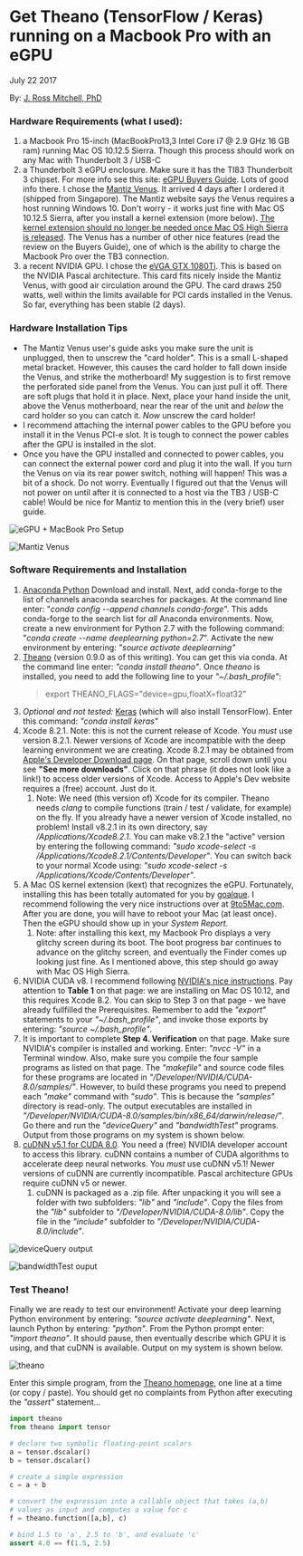 # Get Theano (TensorFlow / Keras) running on a Macbook Pro with an eGPU
July 22 2017

By: [J. Ross Mitchell, PhD](mailto:joseph.ross.mitchell@gmail.com)

### Hardware Requirements (what I used):
1. a Macbook Pro 15-inch (MacBookPro13,3 Intel Core i7 @ 2.9 GHz 16 GB ram) running Mac OS 10.12.5 Sierra. Though this process should work on any Mac with Thunderbolt 3 / USB-C
1. a Thunderbolt 3 eGPU enclosure. Make sure it has the TI83 Thunderbolt 3 chipset. For more info see this site: [eGPU Buyers Guide](https://egpu.io/external-gpu-buyers-guide-2017/). Lots of good info there. I chose the [Mantiz Venus](https://mymantiz.com/collections/shop/products/mz-02-venus?variant=28876425155). It arrived 4 days after I ordered it (shipped from Singapore). The Mantiz website says the Venus requires a host running Windows 10. Don't worry - it works just fine with Mac OS 10.12.5 Sierra, after you install a kernel extension (more below). [The kernel extension should no longer be needed once Mac OS High Sierra is released](https://9to5mac.com/2017/06/07/hands-on-macos-high-sierra-native-egpu-support-shows-promise-video/). The Venus has a number of other nice features (read the review on the Buyers Guide), one of which is the ability to charge the Macbook Pro over the TB3 connection.
1. a recent NVIDIA GPU. I chose the [eVGA GTX 1080Ti](https://www.amazon.com/gp/product/B06Y11DFZ3/). This is based on the NVIDIA Pascal architecture. This card fits nicely inside the Mantiz Venus, with good air circulation around the GPU. The card draws 250 watts, well within the limits available for PCI cards installed in the Venus. So far, everything has been stable (2 days).

### Hardware Installation Tips
* The Mantiz Venus user's guide asks you make sure the unit is unplugged, then to unscrew the "card holder". This is a small L-shaped metal bracket. However, this causes the card holder to fall down inside the Venus, and strike the motherboard! My suggestion is to first remove the perforated side panel from the Venus. You can just pull it off. There are soft plugs that hold it in place. Next, place your hand inside the unit, above the Venus motherboard, near the rear of the unit and _below_ the card holder so you can catch it. _Now_  unscrew the card holder!
* I recommend attaching the internal power cables to the GPU before you install it in the Venus PCI-e slot. It is tough to connect the power cables after the GPU is installed in the slot.
* Once you have the GPU installed and connected to power cables, you can connect the external power cord and plug it into the wall. If you turn the Venus on via its rear power switch, nothing will happen! This was a bit of a shock. Do not worry. Eventually I figured out that the Venus will not power on until after it is connected to a host via the TB3 / USB-C cable! Would be nice for Mantiz to mention this in the (very brief) user guide.

![eGPU + MacBook Pro Setup](https://user-images.githubusercontent.com/13511772/28494636-0dc371d6-6ee9-11e7-8632-703352874dd2.jpg)

![Mantiz Venus](https://user-images.githubusercontent.com/13511772/28494927-3ca7711a-6ef2-11e7-9657-cb336048fe3d.jpg)

### Software Requirements and Installation
1. [Anaconda Python](https://www.continuum.io) Download and install. Next, add conda-forge to the list of channels anaconda searches for packages. At the command line enter: "_conda config --append channels conda-forge_". This adds conda-forge to the search list for _all_ Anaconda environments. Now, create a new environment for Python 2.7 with the following command: "_conda create --name deeplearning python=2.7_". Activate the new environment by entering: _"source activate deeplearning"_
1. [Theano](http://deeplearning.net/software/theano/) (version 0.9.0 as of this writing). You can get this via conda. At the command line enter: _"conda install theano"_. Once _theano_ is installed, you need to add the following line to your _"~/.bash_profile"_:
    > export THEANO_FLAGS="device=gpu,floatX=float32"
1. _Optional and not tested:_ [Keras](https://keras.io) (which will also install TensorFlow). Enter this command: _"conda install keras"_
1. Xcode 8.2.1. Note: this is not the current release of Xcode. You _must_ use version 8.2.1. Newer versions of Xcode are incompatible with the deep learning environment we are creating. Xcode 8.2.1 may be obtained from [Apple's Developer Download page](https://developer.apple.com/download/more/). On that page, scroll down until you see **"See more downloads"**. Click on that phrase (it does not look like a link!) to access older versions of Xcode. Access to Apple's Dev website requires a (free) account. Just do it. 
    1. Note: We need (this version of) Xcode for its compiler. Theano needs _clang_ to compile functions (train / test / validate, for example) on the fly. If you already have a newer version of Xcode installed, no problem! Install v8.2.1 in its own directory, say _/Applications/Xcode8.2.1_. You can make v8.2.1 the "active" version by entering the following command: _"sudo xcode-select -s /Applications/Xcode8.2.1/Contents/Developer"_. You can switch back to your normal Xcode using: _"sudo xcode-select -s /Applications/Xcode/Contents/Developer"_.
1. A Mac OS kernel extension (kext) that recognizes the eGPU. Fortunately, installing this has been totally automated for you by [goalque](https://github.com/goalque/automate-eGPU). I recommend following the very nice instructions over at [9to5Mac.com](https://9to5mac.com/2017/04/11/hands-on-powering-the-macbook-pro-with-an-egpu-using-nvidias-new-pascal-drivers/). After you are done, you will have to reboot your Mac (at least once). Then the eGPU should show up in your _System Report_. 
    1. Note: after installing this kext, my Macbook Pro displays a very glitchy screen during its boot. The boot progress bar continues to advance on the glitchy screen, and eventually the Finder comes up looking just fine. As I mentioned above, this step should go away with Mac OS High Sierra.
1. NVIDIA CUDA v8. I recommend following [NVIDIA's nice instructions](http://docs.nvidia.com/cuda/cuda-installation-guide-mac-os-x). Pay attention to **Table 1** on that page: we are installing on Mac OS 10.12, and this requires Xcode 8.2. You can skip to Step 3 on that page - we have already fullfilled the Prerequisites. Remember to add the _"export"_ statements to your _"~/.bash_profile"_, and invoke those exports by entering: _"source ~/.bash_profile"_.
1. It is important to complete **Step 4. Verification** on that page. Make sure NVIDIA's compiler is installed and working. Enter: _"nvcc -V"_ in a Terminal window. Also, make sure you compile the four sample programs as listed on that page. The _"makefile"_ and source code files for these programs are located in _"/Developer/NVIDIA/CUDA-8.0/samples/"_. However, to build these programs you need to prepend each _"make"_ command with _"sudo"_. This is because the _"samples"_ directory is read-only. The output executables are installed in _"/Developer/NVIDIA/CUDA-8.0/samples/bin/x86_64/darwin/release/"_. Go there and run the _"deviceQuery"_ and _"bandwidthTest"_ programs. Output from those programs on my system is shown below.
1. [cuDNN v5.1 for CUDA 8.0](https://developer.nvidia.com/rdp/cudnn-download). You need a (free) NVIDIA developer account to access this library. cuDNN contains a number of CUDA algorithms to accelerate deep neural networks. You _must_ use cuDNN v5.1! Newer versions of cuDNN are currently incompatible. Pascal architecture GPUs require cuDNN v5 or newer.
    1. cuDNN is packaged as a .zip file. After unpacking it you will see a folder with two subfolders: _"lib"_ and _"include"_. Copy the files from the _"lib"_ subfolder to _"/Developer/NVIDIA/CUDA-8.0/lib"_. Copy the file in the _"include"_ subfolder to _"/Developer/NVIDIA/CUDA-8.0/include"_.

![deviceQuery output](https://user-images.githubusercontent.com/13511772/28495273-4ba03a3a-6efc-11e7-8059-3aef12a07bf7.png)

![bandwidthTest ouput](https://user-images.githubusercontent.com/13511772/28495276-4fa9565c-6efc-11e7-835a-ebbbf48b8a51.png)


### Test Theano!

Finally we are ready to test our environment! Activate your deep learning Python environment by entering: _"source activate deeplearning"_. Next, launch Python by entering: _"python"_. From the Python prompt enter: _"import theano"_. It should pause, then eventually describe which GPU it is using, and that cuDNN is available. Output on my system is shown below.

![theano](https://user-images.githubusercontent.com/13511772/28495497-76fb71b6-6f03-11e7-8c53-f420aae5969a.png)

Enter this simple program, from the [Theano homepage](http://deeplearning.net/software/theano/introduction.html), one line at a time (or copy / paste). You should get no complaints from Python after executing the _"assert"_ statement...

```python
import theano
from theano import tensor

# declare two symbolic floating-point scalars
a = tensor.dscalar()
b = tensor.dscalar()

# create a simple expression
c = a + b

# convert the expression into a callable object that takes (a,b)
# values as input and computes a value for c
f = theano.function([a,b], c)

# bind 1.5 to 'a', 2.5 to 'b', and evaluate 'c'
assert 4.0 == f(1.5, 2.5)
```
